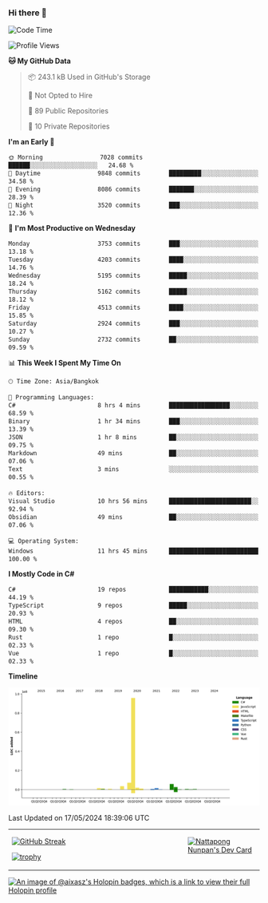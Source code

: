 ### Hi there 👋

<!--START_SECTION:waka-->
![Code Time](http://img.shields.io/badge/Code%20Time-1%2C653%20hrs%2029%20mins-blue)

![Profile Views](http://img.shields.io/badge/Profile%20Views-13-blue)

**🐱 My GitHub Data** 

> 📦 243.1 kB Used in GitHub's Storage 
 > 
> 🚫 Not Opted to Hire
 > 
> 📜 89 Public Repositories 
 > 
> 🔑 10 Private Repositories 
 > 
**I'm an Early 🐤** 

```text
🌞 Morning                7028 commits        ██████░░░░░░░░░░░░░░░░░░░   24.68 % 
🌆 Daytime                9848 commits        █████████░░░░░░░░░░░░░░░░   34.58 % 
🌃 Evening                8086 commits        ███████░░░░░░░░░░░░░░░░░░   28.39 % 
🌙 Night                  3520 commits        ███░░░░░░░░░░░░░░░░░░░░░░   12.36 % 
```
📅 **I'm Most Productive on Wednesday** 

```text
Monday                   3753 commits        ███░░░░░░░░░░░░░░░░░░░░░░   13.18 % 
Tuesday                  4203 commits        ████░░░░░░░░░░░░░░░░░░░░░   14.76 % 
Wednesday                5195 commits        █████░░░░░░░░░░░░░░░░░░░░   18.24 % 
Thursday                 5162 commits        █████░░░░░░░░░░░░░░░░░░░░   18.12 % 
Friday                   4513 commits        ████░░░░░░░░░░░░░░░░░░░░░   15.85 % 
Saturday                 2924 commits        ███░░░░░░░░░░░░░░░░░░░░░░   10.27 % 
Sunday                   2732 commits        ██░░░░░░░░░░░░░░░░░░░░░░░   09.59 % 
```


📊 **This Week I Spent My Time On** 

```text
🕑︎ Time Zone: Asia/Bangkok

💬 Programming Languages: 
C#                       8 hrs 4 mins        █████████████████░░░░░░░░   68.59 % 
Binary                   1 hr 34 mins        ███░░░░░░░░░░░░░░░░░░░░░░   13.39 % 
JSON                     1 hr 8 mins         ██░░░░░░░░░░░░░░░░░░░░░░░   09.75 % 
Markdown                 49 mins             ██░░░░░░░░░░░░░░░░░░░░░░░   07.06 % 
Text                     3 mins              ░░░░░░░░░░░░░░░░░░░░░░░░░   00.55 % 

🔥 Editors: 
Visual Studio            10 hrs 56 mins      ███████████████████████░░   92.94 % 
Obsidian                 49 mins             ██░░░░░░░░░░░░░░░░░░░░░░░   07.06 % 

💻 Operating System: 
Windows                  11 hrs 45 mins      █████████████████████████   100.00 % 
```

**I Mostly Code in C#** 

```text
C#                       19 repos            ███████████░░░░░░░░░░░░░░   44.19 % 
TypeScript               9 repos             █████░░░░░░░░░░░░░░░░░░░░   20.93 % 
HTML                     4 repos             ██░░░░░░░░░░░░░░░░░░░░░░░   09.30 % 
Rust                     1 repo              █░░░░░░░░░░░░░░░░░░░░░░░░   02.33 % 
Vue                      1 repo              █░░░░░░░░░░░░░░░░░░░░░░░░   02.33 % 
```



**Timeline**

![Lines of Code chart](https://raw.githubusercontent.com/aixasz/aixasz/main/assets/bar_graph.png)


 Last Updated on 17/05/2024 18:39:06 UTC
<!--END_SECTION:waka-->

<table>
<tr>
<td width="70%" valign="top">
 
 [![GitHub Streak](http://github-readme-streak-stats.herokuapp.com?user=aixasz&theme=github-dark&hide_border=true&date_format=%5BY%20%5DM%20j)](https://git.io/streak-stats)

 [![trophy](https://github-profile-trophy.vercel.app/?username=aixasz&theme=onedark)](https://github.com/ryo-ma/github-profile-trophy)
 </td>
<td width="30%" valign="top">
 
<a href="https://app.daily.dev/aixasz"><img src="https://api.daily.dev/devcards/403207936e6547c9a85ea449e9f3abe8.png?r=re8" alt="Nattapong Nunpan's Dev Card"/></a>

 </td>
</tr>
</table>

[![An image of @aixasz's Holopin badges, which is a link to view their full Holopin profile](https://holopin.me/aixasz)](https://holopin.io/@aixasz)
 
